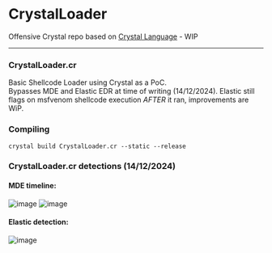 # CrystalLoader
Offensive Crystal repo based on [Crystal Language](https://crystal-lang.org/) - WIP 

---
### CrystalLoader.cr
Basic Shellcode Loader using Crystal as a PoC. <br>
Bypasses MDE and Elastic EDR at time of writing (14/12/2024). Elastic still flags on msfvenom shellcode execution *AFTER* it ran, improvements are WiP.

### Compiling
```
crystal build CrystalLoader.cr --static --release
```

### CrystalLoader.cr detections (14/12/2024)
#### MDE timeline:
![image](https://github.com/user-attachments/assets/3f3c7a57-471d-496b-b4c3-693763bd4a55)
![image](https://github.com/user-attachments/assets/dcb85634-de04-475c-b900-5f5e40a7881a)

#### Elastic detection:

![image](https://github.com/user-attachments/assets/af2100aa-71f3-415f-a3c2-7c3c8a79823f)
